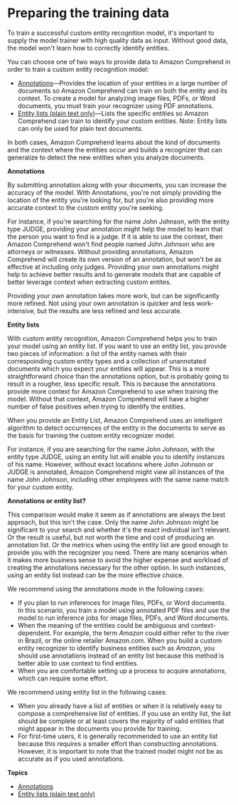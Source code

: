 # Preparing the training data<a name="prep-training-data-cer"></a>

To train a successful custom entity recognition model, it's important to supply the model trainer with high quality data as input\. Without good data, the model won't learn how to correctly identify entities\. 

You can choose one of two ways to provide data to Amazon Comprehend in order to train a custom entity recognition model:
+ [Annotations](cer-annotation.md)—Provides the location of your entities in a large number of documents so Amazon Comprehend can train on both the entity and its context\. To create a model for analyzing image files, PDFs, or Word documents, you must train your recognizer using PDF annotations\. 
+ [Entity lists \(plain text only\)](cer-entity-list.md)—Lists the specific entities so Amazon Comprehend can train to identify your custom entities\. Note: Entity lists can only be used for plain text documents\. 

In both cases, Amazon Comprehend learns about the kind of documents and the context where the entities occur and builds a recognizer that can generalize to detect the new entities when you analyze documents\.

**Annotations**

By submitting annotation along with your documents, you can increase the accuracy of the model\. With Annotations, you're not simply providing the location of the entity you're looking for, but you're also providing more accurate context to the custom entity you're seeking\.

For instance, if you're searching for the name John Johnson, with the entity type JUDGE, providing your annotation might help the model to learn that the person you want to find is a judge\. If it is able to use the context, then Amazon Comprehend won't find people named John Johnson who are attorneys or witnesses\. Without providing annotations, Amazon Comprehend will create its own version of an annotation, but won't be as effective at including only judges\. Providing your own annotations might help to achieve better results and to generate models that are capable of better leverage context when extracting custom entites\.

Providing your own annotation takes more work, but can be significantly more refined\. Not using your own annotation is quicker and less work\-intensive, but the results are less refined and less accurate\.

**Entity lists**

With custom entity recognition, Amazon Comprehend helps you to train your model using an entity list\. If you want to use an entity list, you provide two pieces of information: a list of the entity names with their correspoinding custom entity types and a collection of unannotated documents which you expect your entities will appear\. This is a more straightforward choice than the annotations option, but is probably going to result in a rougher, less specific result\. This is because the annotations provide more context for Amazon Comprehend to use when training the model\. Without that context, Amazon Comprehend will have a higher number of false positives when trying to identify the entities\. 

When you provide an Entity List, Amazon Comprehend uses an intelligent algorithm to detect occurrences of the entity in the documents to serve as the basis for training the custom entity recognizer model\.

For instance, if you are searching for the name John Johnson, with the entity type JUDGE, using an entity list will enable you to identify instances of his name\. However, without exact locations where John Johnson or JUDGE is annotated, Amazon Comprehend might view all instances of the name John Johnson, including other employees with the same name match for your custom entity\. 

**Annotations or entity list?**

This comparison would make it seem as if annotations are always the best approach, but this isn't the case\. Only the name John Johnson might be significant to your search and whether it's the exact individual isn't relevant\. Or the result is useful, but not worth the time and cost of producing an annotation list\. Or the metrics when using the entity list are good enough to provide you with the recognizer you need\. There are many scenarios when it makes more business sense to avoid the higher expense and workload of creating the annotations necessary for the other option\. In such instances, using an entity list instead can be the more effective choice\. 

We recommend using the annotations mode in the following cases:
+ If you plan to run inferences for image files, PDFs, or Word documents\. In this scenario, you train a model using annotated PDF files and use the model to run inference jobs for image files, PDFs, and Word documents\. 
+ When the meaning of the entities could be ambiguous and context\-dependent\. For example, the term *Amazon* could either refer to the river in Brazil, or the online retailer Amazon\.com\. When you build a custom entity recognizer to identify business entities such as *Amazon*, you should use annotations instead of an entity list because this method is better able to use context to find entities\.
+ When you are comfortable setting up a process to acquire annotations, which can require some effort\.

We recommend using entity list in the following cases:
+ When you already have a list of entities or when it is relatively easy to compose a comprehensive list of entities\. If you use an entity list, the list should be complete or at least covers the majority of valid entities that might appear in the documents you provide for training\. 
+ For first\-time users, it is generally recommended to use an entity list because this requires a smaller effort than constructing annotations\. However, it is important to note that the trained model might not be as accurate as if you used annotations\.

**Topics**
+ [Annotations](cer-annotation.md)
+ [Entity lists \(plain text only\)](cer-entity-list.md)
